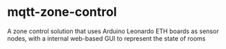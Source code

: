 # mqtt-zone-control
A zone control solution that uses Arduino Leonardo ETH boards as sensor nodes, with a internal web-based GUI to represent the state of rooms
